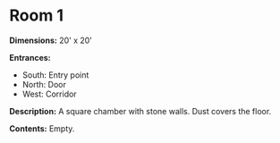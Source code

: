 # Room 1

**Dimensions:** 20' x 20'

**Entrances:**
- South: Entry point
- North: Door
- West: Corridor

**Description:**
A square chamber with stone walls. Dust covers the floor.

**Contents:**
Empty.